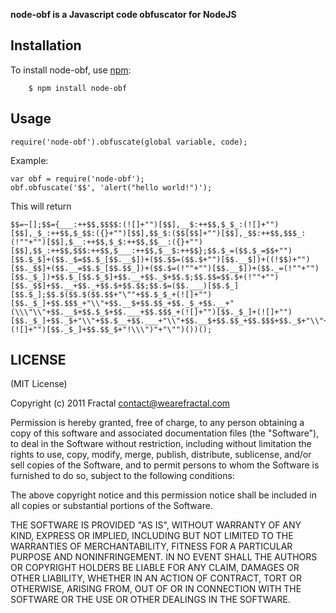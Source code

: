 **node-obf is a Javascript code obfuscator for NodeJS**

## Installation
    
To install node-obf, use [npm](http://github.com/isaacs/npm):

        $ npm install node-obf

## Usage

```require('node-obf').obfuscate(global variable, code);```

Example:
```
var obf = require('node-obf');
obf.obfuscate('$$', 'alert("hello world!")');
```

This will return
```
$$=~[];$$={___:++$$,$$$$:(![]+"")[$$],__$:++$$,$_$_:(![]+"")[$$],_$_:++$$,$_$$:({}+"")[$$],$$_$:($$[$$]+"")[$$],_$$:++$$,$$$_:(!""+"")[$$],$__:++$$,$_$:++$$,$$__:({}+"")[$$],$$_:++$$,$$$:++$$,$___:++$$,$__$:++$$};$$.$_=($$.$_=$$+"")[$$.$_$]+($$._$=$$.$_[$$.__$])+($$.$$=($$.$+"")[$$.__$])+((!$$)+"")[$$._$$]+($$.__=$$.$_[$$.$$_])+($$.$=(!""+"")[$$.__$])+($$._=(!""+"")[$$._$_])+$$.$_[$$.$_$]+$$.__+$$._$+$$.$;$$.$$=$$.$+(!""+"")[$$._$$]+$$.__+$$._+$$.$+$$.$$;$$.$=($$.___)[$$.$_][$$.$_];$$.$($$.$($$.$$+"\""+$$.$_$_+(![]+"")[$$._$_]+$$.$$$_+"\\"+$$.__$+$$.$$_+$$._$_+$$.__+"(\\\"\\"+$$.__$+$$.$_$+$$.___+$$.$$$_+(![]+"")[$$._$_]+(![]+"")[$$._$_]+$$._$+"\\"+$$.$__+$$.___+"\\"+$$.__$+$$.$$_+$$.$$$+$$._$+"\\"+$$.__$+$$.$$_+$$._$_+(![]+"")[$$._$_]+$$.$$_$+"!\\\")"+"\"")())();
```

## LICENSE

(MIT License)

Copyright (c) 2011 Fractal <contact@wearefractal.com>

Permission is hereby granted, free of charge, to any person obtaining
a copy of this software and associated documentation files (the
"Software"), to deal in the Software without restriction, including
without limitation the rights to use, copy, modify, merge, publish,
distribute, sublicense, and/or sell copies of the Software, and to
permit persons to whom the Software is furnished to do so, subject to
the following conditions:

The above copyright notice and this permission notice shall be
included in all copies or substantial portions of the Software.

THE SOFTWARE IS PROVIDED "AS IS", WITHOUT WARRANTY OF ANY KIND,
EXPRESS OR IMPLIED, INCLUDING BUT NOT LIMITED TO THE WARRANTIES OF
MERCHANTABILITY, FITNESS FOR A PARTICULAR PURPOSE AND
NONINFRINGEMENT. IN NO EVENT SHALL THE AUTHORS OR COPYRIGHT HOLDERS BE
LIABLE FOR ANY CLAIM, DAMAGES OR OTHER LIABILITY, WHETHER IN AN ACTION
OF CONTRACT, TORT OR OTHERWISE, ARISING FROM, OUT OF OR IN CONNECTION
WITH THE SOFTWARE OR THE USE OR OTHER DEALINGS IN THE SOFTWARE.
